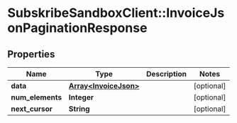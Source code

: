 # SubskribeSandboxClient::InvoiceJsonPaginationResponse

## Properties
Name | Type | Description | Notes
------------ | ------------- | ------------- | -------------
**data** | [**Array&lt;InvoiceJson&gt;**](InvoiceJson.md) |  | [optional] 
**num_elements** | **Integer** |  | [optional] 
**next_cursor** | **String** |  | [optional] 


